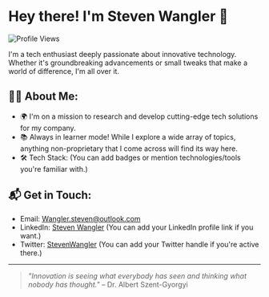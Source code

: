 # Hey there! I'm Steven Wangler 👋

![Profile Views](https://visitor-badge.glitch.me/badge?page_id=StevenWangler.StevenWangler)

I'm a tech enthusiast deeply passionate about innovative technology. Whether it's groundbreaking advancements or small tweaks that make a world of difference, I'm all over it.

## 🕵️‍♂️ About Me:

- 🌍 I'm on a mission to research and develop cutting-edge tech solutions for my company. 
- 📚 Always in learner mode! While I explore a wide array of topics, anything non-proprietary that I come across will find its way here.
- 🛠 Tech Stack: (You can add badges or mention technologies/tools you're familiar with.)

## 📬 Get in Touch:

- Email: [Wangler.steven@outlook.com](mailto:Wangler.steven@outlook.com)
- LinkedIn: [Steven Wangler](#) (You can add your LinkedIn profile link if you want.)
- Twitter: [StevenWangler](#) (You can add your Twitter handle if you're active there.)

---

> _"Innovation is seeing what everybody has seen and thinking what nobody has thought."_ – Dr. Albert Szent-Gyorgyi

